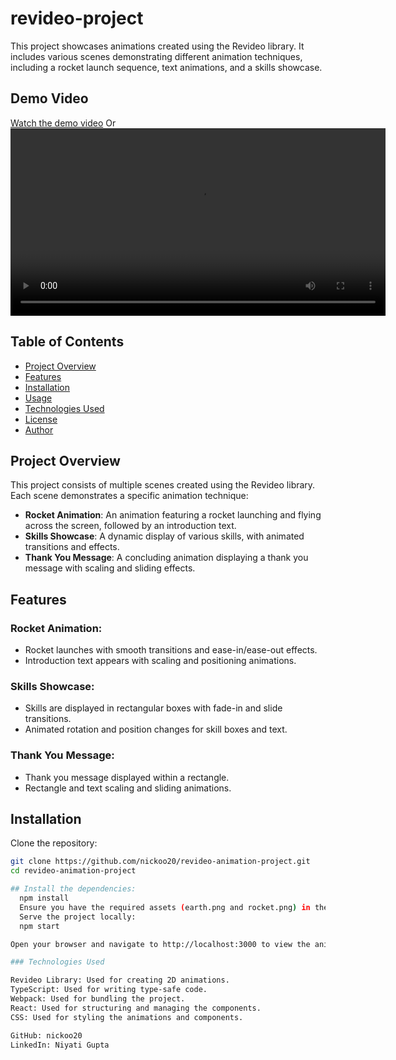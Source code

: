 # revideo-project

This project showcases animations created using the Revideo library. It includes various scenes demonstrating different animation techniques, including a rocket launch sequence, text animations, and a skills showcase.

## Demo Video

[Watch the demo video](https://github.com/nickoo20/revideo-project/tree/main/output/project.mp4)
Or
<video width="600" controls>
  <source src="https://github.com/nickoo20/revideo-project/tree/main/output/project.mp4" type="video/mp4">
  Your browser does not support the video tag.
</video>


## Table of Contents

- [Project Overview](#project-overview)
- [Features](#features)
- [Installation](#installation)
- [Usage](#usage)
- [Technologies Used](#technologies-used)
- [License](#license)
- [Author](#author)

## Project Overview

This project consists of multiple scenes created using the Revideo library. Each scene demonstrates a specific animation technique:

- **Rocket Animation**: An animation featuring a rocket launching and flying across the screen, followed by an introduction text.
- **Skills Showcase**: A dynamic display of various skills, with animated transitions and effects.
- **Thank You Message**: A concluding animation displaying a thank you message with scaling and sliding effects.

## Features

### Rocket Animation:
- Rocket launches with smooth transitions and ease-in/ease-out effects.
- Introduction text appears with scaling and positioning animations.

### Skills Showcase:
- Skills are displayed in rectangular boxes with fade-in and slide transitions.
- Animated rotation and position changes for skill boxes and text.

### Thank You Message:
- Thank you message displayed within a rectangle.
- Rectangle and text scaling and sliding animations.

## Installation

Clone the repository:
```bash
git clone https://github.com/nickoo20/revideo-animation-project.git
cd revideo-animation-project

## Install the dependencies:
  npm install
  Ensure you have the required assets (earth.png and rocket.png) in the appropriate directory.
  Serve the project locally:
  npm start

Open your browser and navigate to http://localhost:3000 to view the animations.

### Technologies Used

Revideo Library: Used for creating 2D animations.
TypeScript: Used for writing type-safe code.
Webpack: Used for bundling the project.
React: Used for structuring and managing the components.
CSS: Used for styling the animations and components.

GitHub: nickoo20
LinkedIn: Niyati Gupta
